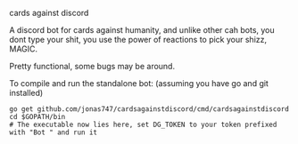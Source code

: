cards against discord

A discord bot for cards against humanity, and unlike other cah bots, you dont type your shit, you use the power of reactions to pick your shizz, MAGIC.

Pretty functional, some bugs may be around.

To compile and run the standalone bot: (assuming you have go and git installed)

```
go get github.com/jonas747/cardsagainstdiscord/cmd/cardsagainstdiscord
cd $GOPATH/bin
# The executable now lies here, set DG_TOKEN to your token prefixed with "Bot " and run it
```
